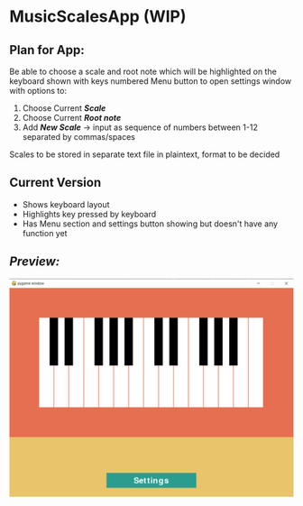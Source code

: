 # MusicScalesApp (WIP)
## Plan for App:
Be able to choose a scale and root note which will be highlighted on the keyboard shown with keys numbered
Menu button to open settings window with options to:  
1. Choose Current **_Scale_**
2. Choose Current **_Root note_**
3. Add **_New Scale_** -> input as sequence of numbers between 1-12 separated by commas/spaces  

Scales to be stored in separate text file in plaintext, format to be decided

## Current Version
* Shows keyboard layout
* Highlights key pressed by keyboard 
* Has Menu section and settings button showing but doesn't have any function yet

## _Preview:_
![PreviewOfApp](AppPreview.PNG)
